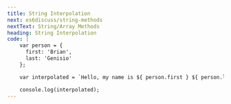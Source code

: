 ```yaml
---
title: String Interpolation
next: es6discuss/string-methods
nextText: String/Array Methods
heading: String Interpolation
code: |
    var person = {
      first: 'Brian',
      last: 'Genisio'
    };

    var interpolated = `Hello, my name is ${ person.first } ${ person.last }.`;

    console.log(interpolated);
---
```



